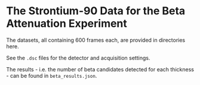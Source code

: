 The Strontium-90 Data for the Beta Attenuation Experiment
=========================================================

The datasets, all containing 600 frames each, are provided in
directories here.

See the `.dsc` files for the detector and acquisition settings.

The results - i.e. the number of beta candidates detected
for each thickness - can be found in `beta_results.json`.
